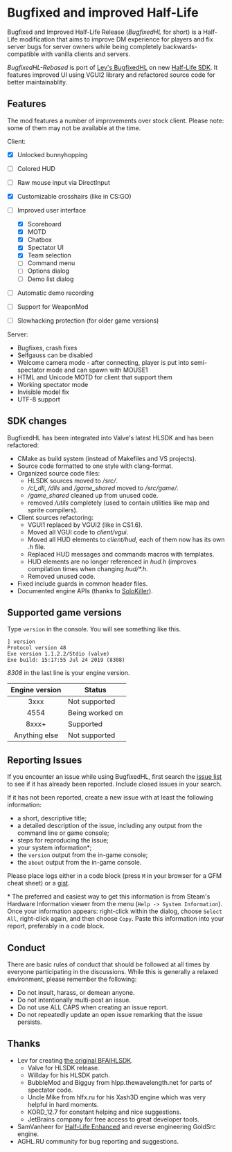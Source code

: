 Bugfixed and improved Half-Life
===============================

Bugfixed and Improved Half-Life Release (*BugfixedHL* for short) is a Half-Life modification that aims
to improve DM experience for players and fix server bugs for server owners while being completely
backwards-compatible with vanilla clients and servers.

*BugfixedHL-Rebased* is port of [Lev's BugfixedHL](https://github.com/LevShisterov/BugfixedHL) on
new [Half-Life SDK](https://github.com/ValveSoftware/halflife).
It features improved UI using VGUI2 library and refactored source code for better maintainablity.


Features
--------

The mod features a number of improvements over stock client. Please note: some of them may not be available at the time.

Client:
- [x] Unlocked bunnyhopping
- [ ] Colored HUD
- [ ] Raw mouse input via DirectInput
- [x] Customizable crosshairs (like in CS:GO)
- [ ] Improved user interface
  - [x] Scoreboard
  - [x] MOTD
  - [x] Chatbox
  - [x] Spectator UI
  - [x] Team selection
  - [ ] Command menu
  - [ ] Options dialog
  - [ ] Demo list dialog
- [ ] Automatic demo recording
- [ ] Support for WeaponMod
- [ ] Slowhacking protection (for older game versions)


Server:
- Bugfixes, crash fixes
- Selfgauss can be disabled
- Welcome camera mode - after connecting, player is put into semi-spectator mode and can spawn with MOUSE1
- HTML and Unicode MOTD for client that support them
- Working spectator mode
- Invisible model fix
- UTF-8 support


SDK changes
-----------

BugfixedHL has been integrated into Valve's latest HLSDK and has been refactored:

- CMake as build system (instead of Makefiles and VS projects).
- Source code formatted to one style with clang-format.
- Organized source code files:
  - HLSDK sources moved to */src/*.
  - */cl_dll*, */dlls* and */game_shared* moved to */src/game/*.
  - */game_shared* cleaned up from unused code.
  - removed */utils* completely (used to contain utilities like map and sprite compilers).
- Client sources refactoring:
  - VGUI1 replaced by VGUI2 (like in CS1.6).
  - Moved all VGUI code to *client/vgui*.
  - Moved all HUD elements to *client/hud*, each of them now has its own *.h* file.
  - Replaced HUD messages and commands macros with templates.
  - HUD elements are no longer referenced in *hud.h* (improves compilation times when changing *hud/\*.h*.
  - Removed unused code.
- Fixed include guards in common header files.
- Documented engine APIs (thanks to [SoloKiller](https://github.com/SoloKiller)).


Supported game versions
-----------------------

Type `version` in the console. You will see something like this.

```
] version 
Protocol version 48
Exe version 1.1.2.2/Stdio (valve)
Exe build: 15:17:55 Jul 24 2019 (8308)
```

*8308* in the last line is your engine version.

| Engine version | Status          |
| :------------: | --------------  |
| 3xxx           | Not supported   |
| 4554           | Being worked on |
| 8xxx+          | Supported       |
| Anything else  | Not supported   |


Reporting Issues
----------------

If you encounter an issue while using BugfixedHL, first search the [issue list](https://github.com/tmp64/BugfixedHL-Rebased/issues)
to see if it has already been reported. Include closed issues in your search.

If it has not been reported, create a new issue with at least the following information:

- a short, descriptive title;
- a detailed description of the issue, including any output from the command line or game console;
- steps for reproducing the issue;
- your system information\*;
- the `version` output from the in-game console;
- the `about` output from the in-game console.

Please place logs either in a code block (press `M` in your browser for a GFM cheat sheet) or a [gist](https://gist.github.com).

\* The preferred and easiest way to get this information is from Steam's Hardware Information viewer from the
menu (`Help -> System Information`). Once your information appears: right-click within the dialog, choose `Select All`,
right-click again, and then choose `Copy`. Paste this information into your report, preferably in a code block.


Conduct
-------

There are basic rules of conduct that should be followed at all times by everyone participating in the
discussions.  While this is generally a relaxed environment, please remember the following:

- Do not insult, harass, or demean anyone.
- Do not intentionally multi-post an issue.
- Do not use ALL CAPS when creating an issue report.
- Do not repeatedly update an open issue remarking that the issue persists.

Thanks
------

- Lev for creating [the original BFAIHLSDK](https://github.com/LevShisterov/BugfixedHL).
  - Valve for HLSDK release.
  - Willday for his HLSDK patch.
  - BubbleMod and Bigguy from hlpp.thewavelength.net for parts of spectator code.
  - Uncle Mike from hlfx.ru for his Xash3D engine which was very helpful in hard moments.
  - KORD_12.7 for constant helping and nice suggestions.
  - JetBrains company for free access to great developer tools.
- SamVanheer for [Half-Life Enhanced](https://github.com/SoloKiller/HLEnhanced) and reverse engineering GoldSrc engine.
- AGHL.RU community for bug reporting and suggestions.
